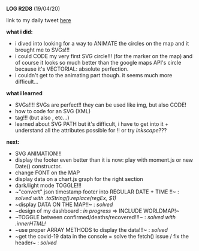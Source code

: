 **LOG R2D8** (19/04/20)

link to my daily tweet [here](https://twitter.com/Nightcoder2/status/1251814509553033219)


**what i did:**

- i dived into looking for a way to ANIMATE the circles on the map and it brought me to SVGs!!! 
- i could CODE my very first SVG circle!!! (for the marker on the map) and of course it looks so much better than the google maps API's circle because it's VECTORIAL: absolute perfection.
- i couldn't get to the animating part though. it seems much more difficult...


**what i learned**

- SVGs!!!! SVGs are perfect!! they can be used like img, but also CODE!
- how to code for an SVG (XML)
- <animate> tag!!! (but also <circle>, <rect> etc...)
- learned about SVG PATH but it's difficult, i have to get into it + understand all the attributes possible for <animate>!! or try *Inkscape*???


**next:**

- SVG ANIMATION!!!
- display the footer even better than it is now: play with moment.js or new Date() constructor.
- change FONT on the MAP 
- display data on a chart.js graph for the right section
- dark/light mode TOGGLE!!!
- ~"convert" json timestamp footer into REGULAR DATE + TIME !!~ : *solved with .toString().replace(regEx, $1)*
- ~display DATA ON THE MAP!!~ : *solved*
- ~design of my dashboard : *in progress* => INCLUDE WORLDMAP!~
- ~TOGGLE between confirmed/deaths/recovered!!!~ : *solved with .innerHTML!* 
- ~use proper ARRAY METHODS to display the data!!!~ : *solved* 
- ~get the covid-19 data in the console = solve the fetch() issue / fix the header~ : *solved*

